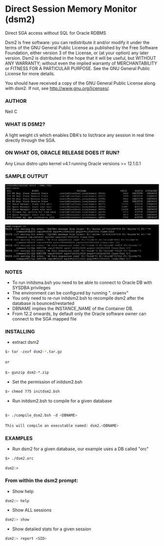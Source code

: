 Direct Session Memory Monitor (dsm2)
===================================

Direct SGA access without SQL for Oracle RDBMS

Dsm2 is free software: you can redistribute it and/or modify
it under the terms of the GNU General Public License as published by
the Free Software Foundation, either version 3 of the License, or
(at your option) any later version.
Dsm2 is distributed in the hope that it will be useful,
but WITHOUT ANY WARRANTY; without even the implied warranty of
MERCHANTABILITY or FITNESS FOR A PARTICULAR PURPOSE.  See the
GNU General Public License for more details.

You should have received a copy of the GNU General Public License
along with dsm2.  If not, see <http://www.gnu.org/licenses/>.

### AUTHOR

 Neil C
	
### WHAT IS DSM2?
	
A light weight cli which enables DBA's to list/trace any session in real time directly 
through the SGA. 

### ON WHAT OS, ORACLE RELEASE DOES IT RUN?

 Any Linux distro upto kernel v4.1 running Oracle versions >= 12.1.0.1
 
### SAMPLE OUTPUT

![alt tag](screenshots/dsm2SummaryView.PNG)
	
![alt tag](screenshots/dsm2ProfileView.PNG)
	
### NOTES
	 
 * To run initdsma.bsh you need to be able to connect to Oracle DB with SYSDBA privileges 
 * The environment can be configured by running ". oraenv"
 * You only need to re-run initdsm2.bsh to recompile dsm2 after the database is bounced/restarted
 * DBNAME implies the INSTANCE_NAME of the Container DB.
 * From 12.2 onwards, by default only the Oracle software owner can connect to the SGA mapped file
 
### INSTALLING

* extract dsm2 

```bash
$> tar -zxvf dsm2-*.tar.gz

or

$> gunzip dsm2-*.zip
```

 *  Set the permission of initdsm2.bsh

```bash
$> chmod 775 initdsm2.bsh
``` 

 *  Run initdsm2.bsh to compile for a given database

```bash

$> ./compile_dsm2.bsh -d <DBNAME>

This will compile an executable named: dsm2.<DBNAME>
```

### EXAMPLES

 * Run dsm2 for a given database, our example uses a DB called "orc"
```
$> ./dsm2.orc
    
dsm2:>

```
### From within the dsm2 prompt:

 * Show help
```bash
dsm2:> help
```

 * Show ALL sessions
```bash
dsm2:> show
```

 * Show detailed stats for a given session
```bash
dsm2:> report <SID>
```

